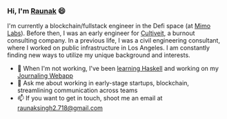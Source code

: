 ### Hi, I'm [Raunak](rnksngh.com) 😄

I'm currently a blockchain/fullstack engineer in the Defi space (at [Mimo Labs](https://www.mimo.capital)). Before then, I was an early engineer for [Cultiveit](http://cultiveit.io), a burnout consulting company. In a previous life, I was a civil engineering consultant, where I worked on public infrastructure in Los Angeles. I am constantly finding new ways to utilize my unique background and interests. 

- 🌱 When I'm not working, I've been [learning Haskell](https://github.com/RnkSngh/trikona) and working on my [Journaling Webapp](http://journaling-webapp.vercel.app)
- 💬 Ask me about working in early-stage startups, blockchain, streamlining communication across teams
- 📫 If you want to get in touch, shoot me an email at raunaksingh2.718@gmail.com 
